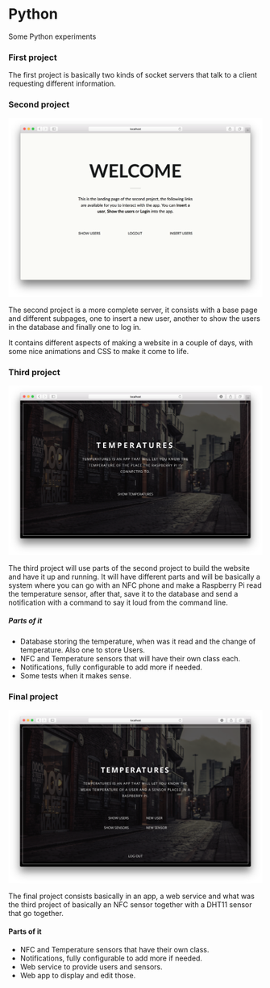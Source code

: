 # Python

Some Python experiments

### First project

The first project is basically two kinds of socket servers that talk to a client requesting different information.

### Second project

![Second](https://github.com/RamonGilabert/Python/blob/master/Resources/second.png)

The second project is a more complete server, it consists with a base page and different subpages, one to insert a new user, another to show the users in the database and finally one to log in.

It contains different aspects of making a website in a couple of days, with some nice animations and CSS to make it come to life.

### Third project

![Third](https://github.com/RamonGilabert/Python/blob/master/Resources/third.png)

The third project will use parts of the second project to build the website and have it up and running. It will have different parts and will be basically a system where you can go with an NFC phone and make a Raspberry Pi read the temperature sensor, after that, save it to the database and send a notification with a command to say it loud from the command line.

##### Parts of it

- Database storing the temperature, when was it read and the change of temperature. Also one to store Users.
- NFC and Temperature sensors that will have their own class each.
- Notifications, fully configurable to add more if needed.
- Some tests when it makes sense.

### Final project

![Third](https://github.com/RamonGilabert/Python/blob/master/Resources/final.png)

The final project consists basically in an app, a web service and what was the third project of basically an NFC sensor together with a DHT11 sensor that go together.

#### Parts of it

- NFC and Temperature sensors that have their own class.
- Notifications, fully configurable to add more if needed.
- Web service to provide users and sensors.
- Web app to display and edit those.

